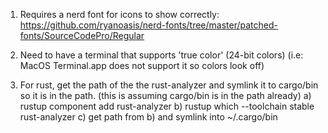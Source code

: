  1) Requires a nerd font for icons to show correctly:
 https://github.com/ryanoasis/nerd-fonts/tree/master/patched-fonts/SourceCodePro/Regular


 2) Need to have a terminal that supports 'true color' (24-bit colors)
    (i.e: MacOS Terminal.app does not support it so colors look off)

 3) For rust, get the path of the the rust-analyzer and symlink it to cargo/bin so it is in the path. (this is assuming cargo/bin is in the path already)
    a) rustup component add rust-analyzer
    b) rustup which --toolchain stable rust-analyzer
    c) get path from b) and symlink into ~/.cargo/bin
